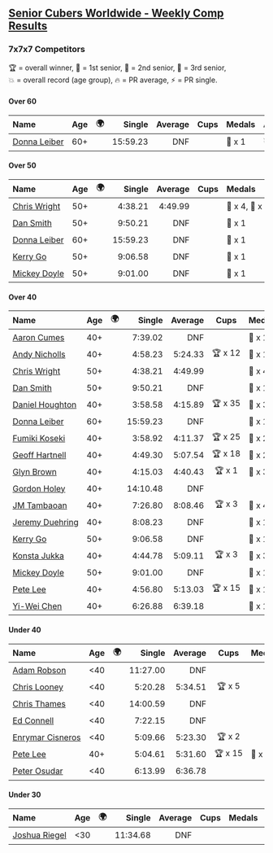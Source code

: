 <style>table {white-space: nowrap;}</style>
<link rel="stylesheet" type="text/css" href="/scw-comp/css/flags.css" />

## [Senior Cubers Worldwide - Weekly Comp Results](/scw-comp/results/)
### 7x7x7 Competitors

<span style="white-space: nowrap;">🏆 = overall winner</span>, <span style="white-space: nowrap;">🥇 = 1st senior</span>, <span style="white-space: nowrap;">🥈 = 2nd senior</span>, <span style="white-space: nowrap;">🥉 = 3rd senior</span>, <span style="white-space: nowrap;">💥 = overall record (age group)</span>, <span style="white-space: nowrap;">🔥 = PR average</span>, <span style="white-space: nowrap;">⚡ = PR single</span>.

#### Over 60

| Name | Age | 🌍 | Single | Average | Cups | Medals | Achievements |
| :-- | :--: | :--: | --: | --: | :--: | :-- | :-- |
| [Donna Leiber](../../persons/donna_leiber/777.md) | 60+ | <i class="flag flag-US" /> | 15:59.23 | DNF |  | 🥉 x 1 | 💥 x 2, ⚡ x 2 |

#### Over 50

| Name | Age | 🌍 | Single | Average | Cups | Medals | Achievements |
| :-- | :--: | :--: | --: | --: | :--: | :-- | :-- |
| [Chris Wright](../../persons/chris_wright/777.md) | 50+ | <i class="flag flag-GB" /> | 4:38.21 | 4:49.99 |  | 🥈 x 4, 🥉 x 2 | 💥 x 6, 🔥 x 5, ⚡ x 4 |
| [Dan Smith](../../persons/dan_smith/777.md) | 50+ | <i class="flag flag-US" /> | 9:50.21 | DNF |  | 🥈 x 1 | ⚡ x 1 |
| [Donna Leiber](../../persons/donna_leiber/777.md) | 60+ | <i class="flag flag-US" /> | 15:59.23 | DNF |  | 🥉 x 1 | 💥 x 2, ⚡ x 2 |
| [Kerry Go](../../persons/kerry_go/777.md) | 50+ | <i class="flag flag-US" /> | 9:06.58 | DNF |  | 🥈 x 1 | ⚡ x 1 |
| [Mickey Doyle](../../persons/mickey_doyle/777.md) | 50+ | <i class="flag flag-US" /> | 9:01.00 | DNF |  | 🥈 x 1 | ⚡ x 1 |

#### Over 40

| Name | Age | 🌍 | Single | Average | Cups | Medals | Achievements |
| :-- | :--: | :--: | --: | --: | :--: | :-- | :-- |
| [Aaron Cumes](../../persons/aaron_cumes/777.md) | 40+ | <i class="flag flag-GB" /> | 7:39.02 | DNF |  | 🥇 x 1, 🥈 x 1, 🥉 x 6 | ⚡ x 5 |
| [Andy Nicholls](../../persons/andy_nicholls/777.md) | 40+ | <i class="flag flag-GB" /> | 4:58.23 | 5:24.33 | 🏆 x 12 | 🥇 x 12, 🥈 x 1 | 💥 x 1, 🔥 x 1, ⚡ x 1 |
| [Chris Wright](../../persons/chris_wright/777.md) | 50+ | <i class="flag flag-GB" /> | 4:38.21 | 4:49.99 |  | 🥈 x 4, 🥉 x 2 | 💥 x 6, 🔥 x 5, ⚡ x 4 |
| [Dan Smith](../../persons/dan_smith/777.md) | 50+ | <i class="flag flag-US" /> | 9:50.21 | DNF |  | 🥈 x 1 | ⚡ x 1 |
| [Daniel Houghton](../../persons/daniel_houghton/777.md) | 40+ | <i class="flag flag-CH" /> | 3:58.58 | 4:15.89 | 🏆 x 35 | 🥇 x 37, 🥈 x 2 | 💥 x 1, 🔥 x 14, ⚡ x 10 |
| [Donna Leiber](../../persons/donna_leiber/777.md) | 60+ | <i class="flag flag-US" /> | 15:59.23 | DNF |  | 🥉 x 1 | 💥 x 2, ⚡ x 2 |
| [Fumiki Koseki](../../persons/fumiki_koseki/777.md) | 40+ | <i class="flag flag-JP" /> | 3:58.92 | 4:11.37 | 🏆 x 25 | 🥇 x 25 | 💥 x 6, 🔥 x 3, ⚡ x 5 |
| [Geoff Hartnell](../../persons/geoff_hartnell/777.md) | 40+ | <i class="flag flag-GB" /> | 4:49.30 | 5:07.54 | 🏆 x 18 | 🥇 x 20, 🥈 x 28 | 🔥 x 8, ⚡ x 7 |
| [Glyn Brown](../../persons/glyn_brown/777.md) | 40+ | <i class="flag flag-GB" /> | 4:15.03 | 4:40.43 | 🏆 x 1 | 🥇 x 3, 🥈 x 12, 🥉 x 2 | 🔥 x 9, ⚡ x 8 |
| [Gordon Holey](../../persons/gordon_holey/777.md) | 40+ | <i class="flag flag-US" /> | 14:10.48 | DNF |  |  | ⚡ x 1 |
| [JM Tambaoan](../../persons/jm_tambaoan/777.md) | 40+ | <i class="flag flag-PH" /> | 7:26.80 | 8:08.46 | 🏆 x 3 | 🥇 x 4, 🥈 x 11, 🥉 x 2 | 🔥 x 4, ⚡ x 6 |
| [Jeremy Duehring](../../persons/jeremy_duehring/777.md) | 40+ | <i class="flag flag-US" /> | 8:08.23 | DNF |  | 🥉 x 1 | ⚡ x 2 |
| [Kerry Go](../../persons/kerry_go/777.md) | 50+ | <i class="flag flag-US" /> | 9:06.58 | DNF |  | 🥈 x 1 | ⚡ x 1 |
| [Konsta Jukka](../../persons/konsta_jukka/777.md) | 40+ | <i class="flag flag-FI" /> | 4:44.78 | 5:09.11 | 🏆 x 3 | 🥇 x 3, 🥈 x 6, 🥉 x 1 | 🔥 x 4, ⚡ x 5 |
| [Mickey Doyle](../../persons/mickey_doyle/777.md) | 50+ | <i class="flag flag-US" /> | 9:01.00 | DNF |  | 🥈 x 1 | ⚡ x 1 |
| [Pete Lee](../../persons/pete_lee/777.md) | 40+ | <i class="flag flag-GB" /> | 4:56.80 | 5:13.03 | 🏆 x 15 | 🥉 x 1 | 🔥 x 13, ⚡ x 21 |
| [Yi-Wei Chen](../../persons/yi_wei_chen/777.md) | 40+ | <i class="flag flag-TW" /> | 6:26.88 | 6:39.18 |  | 🥇 x 1, 🥈 x 1, 🥉 x 1 | 🔥 x 1, ⚡ x 3 |

#### Under 40

| Name | Age | 🌍 | Single | Average | Cups | Medals | Achievements |
| :-- | :--: | :--: | --: | --: | :--: | :-- | :-- |
| [Adam Robson](../../persons/adam_robson/777.md) | <40 | <i class="flag flag-GB" /> | 11:27.00 | DNF |  |  | ⚡ x 1 |
| [Chris Looney](../../persons/chris_looney/777.md) | <40 | <i class="flag flag-US" /> | 5:20.28 | 5:34.51 | 🏆 x 5 |  | 🔥 x 3, ⚡ x 5 |
| [Chris Thames](../../persons/chris_thames/777.md) | <40 | <i class="flag flag-US" /> | 14:00.59 | DNF |  |  | ⚡ x 1 |
| [Ed Connell](../../persons/ed_connell/777.md) | <40 | <i class="flag flag-IE" /> | 7:22.15 | DNF |  |  | ⚡ x 3 |
| [Enrymar Cisneros](../../persons/enrymar_cisneros/777.md) | <40 | <i class="flag flag-VE" /> | 5:09.66 | 5:23.30 | 🏆 x 2 |  | 🔥 x 7, ⚡ x 7 |
| [Pete Lee](../../persons/pete_lee/777.md) | 40+ | <i class="flag flag-GB" /> | 5:04.61 | 5:31.60 | 🏆 x 15 | 🥉 x 1 | 🔥 x 13, ⚡ x 21 |
| [Peter Osudar](../../persons/peter_osudar/777.md) | <40 | <i class="flag flag-CA" /> | 6:13.99 | 6:36.78 |  |  | 🔥 x 1, ⚡ x 1 |

#### Under 30

| Name | Age | 🌍 | Single | Average | Cups | Medals | Achievements |
| :-- | :--: | :--: | --: | --: | :--: | :-- | :-- |
| [Joshua Riegel](../../persons/joshua_riegel/777.md) | <30 | <i class="flag flag-US" /> | 11:34.68 | DNF |  |  | ⚡ x 1 |


<!-- Global site tag (gtag.js) - Google Analytics -->
<script async src="https://www.googletagmanager.com/gtag/js?id=UA-86348435-3"></script>
<script>window.dataLayer = window.dataLayer || []; function gtag() {dataLayer.push(arguments);} gtag('js', new Date()); gtag('config', 'UA-86348435-3');</script>
